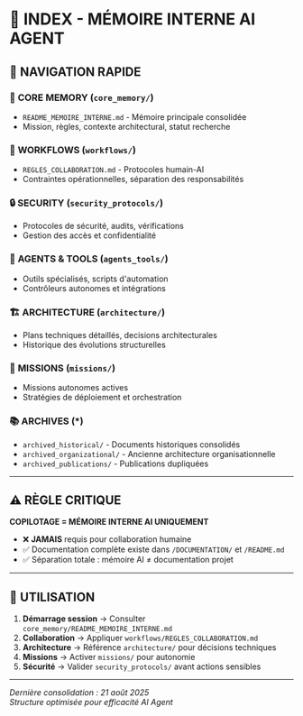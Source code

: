# 🧠 INDEX - MÉMOIRE INTERNE AI AGENT

## 📍 **NAVIGATION RAPIDE**

### 🎯 **CORE MEMORY** (`core_memory/`)
- `README_MEMOIRE_INTERNE.md` - Mémoire principale consolidée
- Mission, règles, contexte architectural, statut recherche

### 🔧 **WORKFLOWS** (`workflows/`)
- `REGLES_COLLABORATION.md` - Protocoles humain-AI
- Contraintes opérationnelles, séparation des responsabilités

### 🔒 **SECURITY** (`security_protocols/`)
- Protocoles de sécurité, audits, vérifications
- Gestion des accès et confidentialité

### 🤖 **AGENTS & TOOLS** (`agents_tools/`)
- Outils spécialisés, scripts d'automation
- Contrôleurs autonomes et intégrations

### 🏗️ **ARCHITECTURE** (`architecture/`)
- Plans techniques détaillés, decisions architecturales
- Historique des évolutions structurelles

### 🚀 **MISSIONS** (`missions/`)
- Missions autonomes actives
- Stratégies de déploiement et orchestration

### 📚 **ARCHIVES** (*)
- `archived_historical/` - Documents historiques consolidés
- `archived_organizational/` - Ancienne architecture organisationnelle  
- `archived_publications/` - Publications dupliquées

---

## ⚠️ **RÈGLE CRITIQUE**
**COPILOTAGE = MÉMOIRE INTERNE AI UNIQUEMENT**

- ❌ **JAMAIS** requis pour collaboration humaine
- ✅ Documentation complète existe dans `/DOCUMENTATION/` et `/README.md`
- ✅ Séparation totale : mémoire AI ≠ documentation projet

---

## 🎯 **UTILISATION**

1. **Démarrage session** → Consulter `core_memory/README_MEMOIRE_INTERNE.md`
2. **Collaboration** → Appliquer `workflows/REGLES_COLLABORATION.md`
3. **Architecture** → Référence `architecture/` pour décisions techniques
4. **Missions** → Activer `missions/` pour autonomie
5. **Sécurité** → Valider `security_protocols/` avant actions sensibles

---

*Dernière consolidation : 21 août 2025*  
*Structure optimisée pour efficacité AI Agent*

